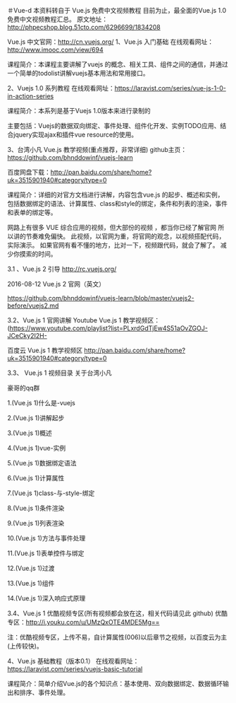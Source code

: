 ＃Vue-d
本资料转自于
Vue.js 免费中文视频教程
目前为止，最全面的Vue.js 1.0 免费中文视频教程汇总。
原文地址： http://phpecshop.blog.51cto.com/6296699/1834208



Vue.js 中文官网：http://cn.vuejs.org/
1、Vue.js 入门基础
在线观看网址：http://www.imooc.com/view/694

课程简介：本课程主要讲解了vuejs 的概念、相关工具、组件之间的通信，并通过一个简单的todolist讲解vuejs基本用法和常用接口。

2、Vuejs 1.0 系列教程
在线观看网址：https://laravist.com/series/vue-js-1-0-in-action-series

课程简介：本系列是基于Vuejs 1.0版本来进行录制的

主要包括：Vuejs的数据双向绑定、事件处理、组件化开发、实例TODO应用、结合jquery实现ajax和插件vue resource的使用。

3、台湾小凡 Vue.js 教学视频(重点推荐，非常详细)
github主页：https://github.com/bhnddowinf/vuejs-learn

百度网盘下载：http://pan.baidu.com/share/home?uk=3515901940#category/type=0

课程简介：详细的对官方文档进行讲解，内容包含vue.js 的起步、概述和实例，包括数据绑定的语法、计算属性、class和style的绑定，条件和列表的渲染，事件和表单的绑定等。

网路上有很多 VUE 综合应用的视频，但大部份的视频 ，都当你已经了解官网 所以讲的节奏难免偏快。 此视频，以官网为重，将官网的观念，以视频搭配代码，实际演示。 如果官网有看不懂的地方，比对一下，视频跟代码，就会了解了。 减少你摸索的时间。

3.1 、Vue.js 2 引导
http://rc.vuejs.org/

2016-08-12 Vue.js 2 官网（英文）

https://github.com/bhnddowinf/vuejs-learn/blob/master/vuejs2-before/vuejs2.md

3.2、Vue.js 1 官网讲解
Youtube Vue.js 1 教学视频区： (https://www.youtube.com/playlist?list=PLxrdGdTjEw4S51aOvZGOJ-JCeCky2I2H-

百度云 Vue.js 1 教学视频区 http://pan.baidu.com/share/home?uk=3515901940#category/type=0

3.3、 Vue.js 1 视频目录
关于台湾小凡

豪哥的qq群

1.(Vue.js 1)什么是-vuejs

2.(Vue.js 1)讲解起步

3.(Vue.js 1)概述

4.(Vue.js 1)vue-实例

5.(Vue.js 1)数据绑定语法

6.(Vue.js 1)计算属性

7.(Vue.js 1)class-与-style-绑定

8.(Vue.js 1)条件渲染

9.(Vue.js 1)列表渲染

10.(Vue.js 1)方法与事件处理

11.(Vue.js 1)表单控件与绑定

12.(Vue.js 1)过渡

13.(Vue.js 1)组件

14.(Vue.js 1)深入响应式原理

3.4、Vue.js 1 优酷视频专区(所有视频都会放在这，相关代码请见此 github)
优酷专区：http://i.youku.com/u/UMzQxOTE4MDE5Mg==

注：优酷视频专区，上传不易，自计算属性(006)以后章节之视频，以百度云为主(上传较快)。

4、Vue.js 基础教程（版本0.1）
在线观看网址：https://laravist.com/series/vuejs-basic-tutorial

课程简介：简单介绍Vue.js的各个知识点：基本使用、双向数据绑定、数据循环输出和排序、事件处理。
